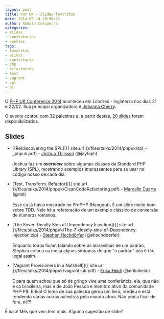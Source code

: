 ```yaml
---
layout: post
title: PHP UK - Slides favoritos
date: 2014-05-14 20:00:25
author: Abdala Cerqueira
categories: 
- slides 
- conferências 
- eventos
tags: 
- favoritos 
- slides 
- conferência 
- php 
- refactoring 
- test 
- vagrant 
- spl 
- di
---
```


O [PHP UK Conference 2014](http://joind.in/event/view/1585) aconteceu em Londres - Inglaterra nos dias 21 e 22/02. Sua principal organizadora é [Johanna Cherry](http://joind.in/user/view/769).

O evento contou com 32 palestras e, a partir destas, [20 slides](http://joind.in/event/view/1585/slides#event-tabs) foram disponibilizados.

## Slides

- [(Re)discovering the SPL]({{ site.url }}/files/talks/2014/phpuk/spl_-_phpuk.pdf) - [Joshua Thijssen](http://joind.in/user/view/1678) (@jaytaph)<br><br>
    Joshua faz um ___overview___ sobre algumas classes da Standard PHP Library (SPL), mostrando exemplos interessantes para se usar no código nosso de cada dia.

- [Test, Transform, Refactor]({{ site.url }}/files/talks/2014/phpuk/CleanCodeRefactoring.pdf) - [Marcello Duarte](http://joind.in/user/view/5986) (@md)<br><br>
    Esse eu já havia mostrado no ProPHP (Hangout). É um slide muito bom sobre TDD. Nele há a refatoração de um exemplo clássico de conversão de números romanos.
    
- [The Seven Deadly Sins of Dependency Injection]({{ site.url }}/files/talks/2014/phpuk/The-7-deadly-sins-of-Dependency-Injection.zip) - [Stephan Hochdörfer](http://joind.in/user/view/2211) (@shochdoerfer)<br><br>
    Enquanto todos ficam falando sobre as maravilhas de um padrão, Stephan coloca na mesa alguns sintomas de que "o padrão" não é tão legal assim.

- [Vagrant Provisioners in a Nutshell]({{ site.url }}/files/talks/2014/phpuk/vagrant-uk.pdf) - [Erika Heidi](http://joind.in/user/view/21895) (@erikaheidi)<br><br>
    E para quem achou que só de gringo vive uma conferência, ela, que não é só brasileira, mas é de João Pessoa e membro ativo da comunidade PHP-PB: Erika! O tema de sua palestra gerou um livro, rendeu e está rendendo várias outras palestras pelo mundo afora. Não podia ficar de fora, né?!
    
É isso! Mês que vem tem mais. Alguma sugestão de slide?









